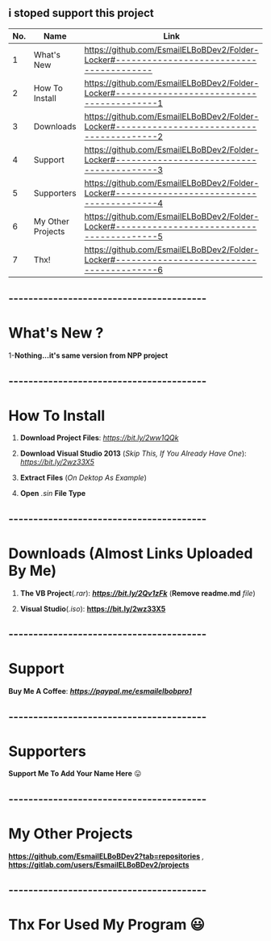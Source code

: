 ## i stoped support this project
| No.  | Name | Link |
| ------------- | ------------- | ------------- |
| 1  | What's New  | https://github.com/EsmailELBoBDev2/Folder-Locker#----------------------------------------  |
| 2  | How To Install| https://github.com/EsmailELBoBDev2/Folder-Locker#-----------------------------------------1  |
| 3  | Downloads  | https://github.com/EsmailELBoBDev2/Folder-Locker#-----------------------------------------2  |
| 4  | Support  | https://github.com/EsmailELBoBDev2/Folder-Locker#-----------------------------------------3  |
| 5  | Supporters  | https://github.com/EsmailELBoBDev2/Folder-Locker#-----------------------------------------4  |
| 6  | My Other Projects  | https://github.com/EsmailELBoBDev2/Folder-Locker#-----------------------------------------5  |
| 7  | Thx!  | https://github.com/EsmailELBoBDev2/Folder-Locker#-----------------------------------------6  |
## ----------------------------------------
# What's New ?
1-**Nothing...it's same version from NPP project**
## ----------------------------------------
# How To Install

1. **Download Project Files**: *https://bit.ly/2ww1QQk*

2. **Download Visual Studio 2013** (*Skip This, If You Already Have One*): *https://bit.ly/2wz33X5*

3. **Extract Files** (*On Dektop As Example*)

4. **Open** *.sin* **File Type**
## ----------------------------------------
# Downloads (Almost Links Uploaded By Me)
1. **The VB Project**(*.rar*): ***https://bit.ly/2Qv1zFk*** (**Remove readme.md** *file*)

2. **Visual Studio**(*.iso*): **https://bit.ly/2wz33X5**
## ----------------------------------------
# Support
**Buy Me A Coffee**: ***https://paypal.me/esmailelbobpro1***
## ----------------------------------------
# Supporters

**Support Me To Add Your Name Here** :stuck_out_tongue:
## ----------------------------------------

# My Other Projects

**https://github.com/EsmailELBoBDev2?tab=repositories** *,* **https://gitlab.com/users/EsmailELBoBDev2/projects**
## ----------------------------------------

# Thx For Used My Program :smiley:
